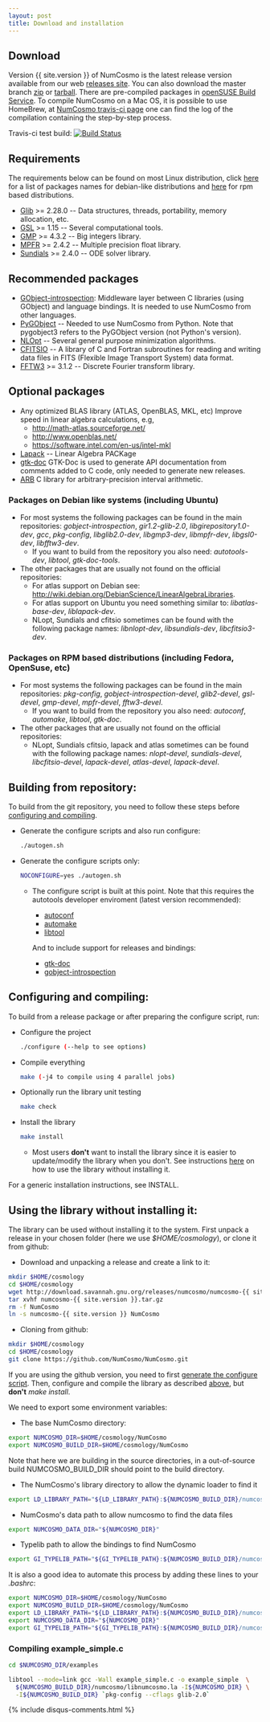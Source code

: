 ```yaml
---
layout: post
title: Download and installation
---
```


## Download

Version {{ site.version }} of NumCosmo is the latest release version available from our web
[releases site](http://download.savannah.gnu.org/releases/numcosmo/).
You can also download the master branch [zip]({{site.github.repo}}/archive/master.zip)
or [tarball]({{site.github.repo}}/archive/master.tar.gz).
There are pre-compiled packages in [openSUSE Build Service](https://build.opensuse.org/project/show?project=home%3Avitenti).
To compile NumCosmo on a Mac OS, it is possible to use HomeBrew, at [NumCosmo travis-ci page](https://travis-ci.org/NumCosmo/NumCosmo)
one can find the log of the compilation containing the step-by-step process.

Travis-ci test build: [![Build Status](https://travis-ci.org/NumCosmo/NumCosmo.svg?branch=master)](https://travis-ci.org/NumCosmo/NumCosmo)

## Requirements

The requirements below can be found on most Linux distribution, click [here](#pack_deb)
for a list of packages names for debian-like distributions and [here](#pack_rpm) for
rpm based distributions.

  - [Glib](http://www.gtk.org/) >= 2.28.0 --
    Data structures, threads, portability, memory allocation, etc.
  - [GSL](http://www.gnu.org/software/gsl/)  >= 1.15 --
    Several computational tools.
  - [GMP](http://gmplib.org/)  >= 4.3.2 --
    Big integers library.
  - [MPFR](http://www.mpfr.org/) >= 2.4.2 --
    Multiple precision float library.
  - [Sundials](https://computation.llnl.gov/casc/sundials/main.html) >= 2.4.0 --
    ODE solver library.

## Recommended packages

  - [GObject-introspection](https://wiki.gnome.org/action/show/Projects/GObjectIntrospection):
    Middleware layer between C libraries (using GObject) and language bindings. It is needed to use NumCosmo from other languages.
  - [PyGObject](https://wiki.gnome.org/action/show/Projects/PyGObject) --
    Needed to use NumCosmo from Python. Note that pygobject3 refers to the PyGObject version (not Python's version).
  - [NLOpt](http://ab-initio.mit.edu/wiki/index.php/NLopt) --
    Several general purpose minimization algorithms.
  - [CFITSIO](http://heasarc.nasa.gov/fitsio/fitsio.html) --
    A library of C and Fortran subroutines for reading and writing data files in FITS (Flexible Image Transport System) data format.
  - [FFTW3](http://www.fftw.org/) >= 3.1.2 --
    Discrete Fourier transform library.

## Optional packages

  - Any optimized BLAS library (ATLAS, OpenBLAS, MKL, etc)
    Improve speed in linear algebra calculations, e.g,
    * <http://math-atlas.sourceforge.net/>
    * <http://www.openblas.net/>
    * <https://software.intel.com/en-us/intel-mkl>
  - [Lapack](http://www.netlib.org/lapack/) --
    Linear Algebra PACKage    
  - [gtk-doc](https://www.gtk.org/gtk-doc/)
    GTK-Doc is used to generate API documentation from comments added to
    C code, only needed to generate new releases.
  - [ARB](http://fredrikj.net/arb/)
    C library for arbitrary-precision interval arithmetic.

### Packages on Debian like systems (including Ubuntu) <a id="pack_deb"></a>

  - For most systems the following packages can be found in the main repositories: *gobject-introspection*, *gir1.2-glib-2.0*, *libgirepository1.0-dev*, *gcc*, *pkg-config*, *libglib2.0-dev*, *libgmp3-dev*, *libmpfr-dev*, *libgsl0-dev*, *libfftw3-dev*.
    - If you want to build from the repository you also need: *autotools-dev*, *libtool*, *gtk-doc-tools*.
  - The other packages that are usually not found on the official repositories:
    - For atlas support on Debian see: <http://wiki.debian.org/DebianScience/LinearAlgebraLibraries>.
    - For atlas support on Ubuntu you need something similar to: *libatlas-base-dev*, *liblapack-dev*.
    - NLopt, Sundials and cfitsio sometimes can be found with the following package names: *libnlopt-dev*, *libsundials-dev*, *libcfitsio3-dev*.

### Packages on RPM based distributions (including Fedora, OpenSuse, etc) <a id="pack_rpm"></a>

  - For most systems the following packages can be found in the main repositories: *pkg-config*, *gobject-introspection-devel*, *glib2-devel*, *gsl-devel*, *gmp-devel*, *mpfr-devel*, *fftw3-devel*.
    - If you want to build from the repository you also need: *autoconf*, *automake*, *libtool*, *gtk-doc*.
  - The other packages that are usually not found on the official repositories:
    - NLopt, Sundials cfitsio, lapack and atlas sometimes can be found with the following package names: *nlopt-devel*, *sundials-devel*, *libcfitsio-devel*, *lapack-devel*, *atlas-devel*, *lapack-devel*.

## Building from repository: <a id="brepo"></a>

To build from the git repository, you need to follow these steps before [configuring and compiling](#brelease).

  - Generate the configure scripts and also run configure:
    ```bash
    ./autogen.sh
    ```
  - Generate the configure scripts only:
    ```bash
    NOCONFIGURE=yes ./autogen.sh
    ```
    - The configure script is built at this point.
      Note that this requires the autotools developer enviroment (latest version recommended):
      - [autoconf](http://ftp.gnu.org/gnu/autoconf/)
      - [automake](http://ftp.gnu.org/gnu/automake/)
      - [libtool](http://ftp.gnu.org/gnu/libtool/)

      And to include support for releases and bindings:
      - [gtk-doc](http://www.gtk.org/gtk-doc/)
      - [gobject-introspection](https://wiki.gnome.org/action/show/Projects/GObjectIntrospection)


## Configuring and compiling: <a id="brelease"></a>

To build from a release package or after preparing the configure script, run:
  - Configure the project
    ```bash
    ./configure (--help to see options)
    ```
  - Compile everything
    ```bash
    make (-j4 to compile using 4 parallel jobs)
    ```
  - Optionally run the library unit testing
    ```bash
    make check
    ```
  - Install the library
    ```bash
    make install
    ```
    - Most users **don't** want to install the library since it is easier to
    update/modify the library when you don't. See instructions
    [here](#noinstall) on how to use the library without installing it.

For a generic installation instructions, see INSTALL.

## Using the library without installing it: <a id="noinstall"></a>

The library can be used without installing it to the system. First unpack a
release in your chosen folder (here we use *$HOME/cosmology*), or clone it
from github:

  - Download and unpacking a release and create a link to it:
```bash
mkdir $HOME/cosmology
cd $HOME/cosmology
wget http://download.savannah.gnu.org/releases/numcosmo/numcosmo-{{ site.version }}.tar.gz
tar xvhf numcosmo-{{ site.version }}.tar.gz
rm -f NumCosmo
ln -s numcosmo-{{ site.version }} NumCosmo
```
  - Cloning from github:
```bash
mkdir $HOME/cosmology
cd $HOME/cosmology
git clone https://github.com/NumCosmo/NumCosmo.git
```
If you are using the github version, you need to first [generate the configure script](#brepo).
Then, configure and compile the library as described [above](#brelease), but **don't** *make install*.

We need to export some environment variables:
  - The base NumCosmo directory:
  ```bash
  export NUMCOSMO_DIR=$HOME/cosmology/NumCosmo
  export NUMCOSMO_BUILD_DIR=$HOME/cosmology/NumCosmo
  ```
  Note that here we are building in the source directories, in a out-of-source
  build NUMCOSMO_BUILD_DIR should point to the build directory.
  - The NumCosmo's library directory to allow the dynamic loader to find it
  ```bash
  export LD_LIBRARY_PATH="${LD_LIBRARY_PATH}:${NUMCOSMO_BUILD_DIR}/numcosmo/.libs/"
  ```
  - NumCosmo's data path to allow numcosmo to find the data files
  ```bash
  export NUMCOSMO_DATA_DIR="${NUMCOSMO_DIR}"
  ```
  - Typelib path to allow the bindings to find NumCosmo
  ```bash
  export GI_TYPELIB_PATH="${GI_TYPELIB_PATH}:${NUMCOSMO_BUILD_DIR}/numcosmo"
  ```

It is also a good idea to automate this process by adding these lines to your *.bashrc*:
```bash
export NUMCOSMO_DIR=$HOME/cosmology/NumCosmo
export NUMCOSMO_BUILD_DIR=$HOME/cosmology/NumCosmo
export LD_LIBRARY_PATH="${LD_LIBRARY_PATH}:${NUMCOSMO_BUILD_DIR}/numcosmo/.libs/"
export NUMCOSMO_DATA_DIR="${NUMCOSMO_DIR}"
export GI_TYPELIB_PATH="${GI_TYPELIB_PATH}:${NUMCOSMO_BUILD_DIR}/numcosmo"
```

### Compiling example_simple.c

```bash
cd $NUMCOSMO_DIR/examples

libtool --mode=link gcc -Wall example_simple.c -o example_simple  \
  ${NUMCOSMO_BUILD_DIR}/numcosmo/libnumcosmo.la -I${NUMCOSMO_DIR} \
  -I${NUMCOSMO_BUILD_DIR} `pkg-config --cflags glib-2.0`
```

{% include disqus-comments.html %}
